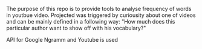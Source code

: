 The purpose of this repo is to provide tools to analyse frequency of words in youtbue video.
Projected was triggered by curiousity about one of videos and can be mainly defined in a following way:
"How much does this particular author want to show off with his vocabulary?"

API for Google Ngramm and Youtube is used
